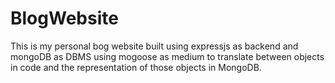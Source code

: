 # BlogWebsite
This is my personal bog website built using expressjs as backend and mongoDB as DBMS using mogoose as medium to translate between objects in code and the representation of those objects in MongoDB. 
